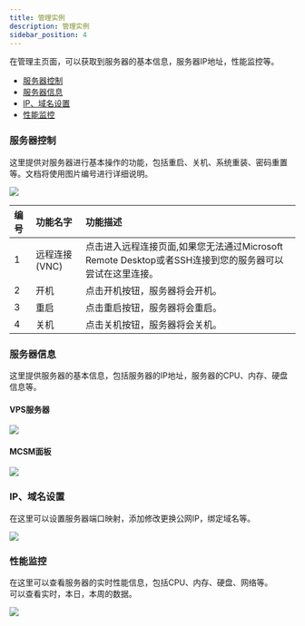 ```yaml
---
title: 管理实例
description: 管理实例
sidebar_position: 4
---
```


在管理主页面，可以获取到服务器的基本信息，服务器IP地址，性能监控等。

* [服务器控制](#服务器控制)
* [服务器信息](#服务器信息)
* [IP、域名设置](#ip域名设置)
* [性能监控](#性能监控)

### 服务器控制
这里提供对服务器进行基本操作的功能，包括重启、关机、系统重装、密码重置等。文档将使用图片编号进行详细说明。

![](https://cn-sy1.rains3.com/rainyun-assets/pic/2023/12/20231218165731_1fbd08f30617dc292e14480ad98399fa.png)


| 编号 | 功能名字      | 功能描述                                                              |
|:---|:----------|:------------------------------------------------------------------|
| 1  | 远程连接(VNC) | 点击进入远程连接页面,如果您无法通过Microsoft Remote Desktop或者SSH连接到您的服务器可以尝试在这里连接。 |
| 2  | 开机        | 点击开机按钮，服务器将会开机。                                                   |
| 3  | 重启        | 点击重启按钮，服务器将会重启。                                                   |
| 4  | 关机        | 点击关机按钮，服务器将会关机。                                                   |

### 服务器信息
这里提供服务器的基本信息，包括服务器的IP地址，服务器的CPU、内存、硬盘信息等。
#### VPS服务器

![](https://cn-sy1.rains3.com/rainyun-assets/pic/2023/12/20231218171725_163cc0e637f69603bb18bc276badb757.png)

#### MCSM面板

![](https://cn-sy1.rains3.com/rainyun-assets/pic/2023/12/20231219161535_e2780f52d848a1117d4464f73c36c9db.png)


### IP、域名设置
在这里可以设置服务器端口映射，添加修改更换公网IP，绑定域名等。

![](https://cn-sy1.rains3.com/rainyun-assets/pic/2023/12/20231218171912_6a996025267f8894e2a71ea836343f66.png)


### 性能监控

在这里可以查看服务器的实时性能信息，包括CPU、内存、硬盘、网络等。<br/>
可以查看实时，本日，本周的数据。

![](https://cn-sy1.rains3.com/rainyun-assets/pic/2023/12/20231218171935_2cd35e7ea9913e08a5a889658b21ebde.png)
